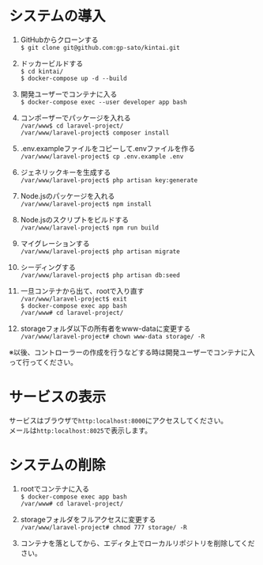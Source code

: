 # システムの導入

1. GitHubからクローンする<br>
`$ git clone git@github.com:gp-sato/kintai.git`

1. ドッカービルドする<br>
`$ cd kintai/`<br>
`$ docker-compose up -d --build`

1. 開発ユーザーでコンテナに入る<br>
`$ docker-compose exec --user developer app bash`

1. コンポーザーでパッケージを入れる<br>
`/var/www$ cd laravel-project/`<br>
`/var/www/laravel-project$ composer install`

1. .env.exampleファイルをコピーして.envファイルを作る<br>
`/var/www/laravel-project$ cp .env.example .env`

1. ジェネリックキーを生成する<br>
`/var/www/laravel-project$ php artisan key:generate`

1. Node.jsのパッケージを入れる<br>
`/var/www/laravel-project$ npm install`

1. Node.jsのスクリプトをビルドする<br>
`/var/www/laravel-project$ npm run build`

1. マイグレーションする<br>
`/var/www/laravel-project$ php artisan migrate`

1. シーディングする<br>
`/var/www/laravel-project$ php artisan db:seed`

1. 一旦コンテナから出て、rootで入り直す<br>
`/var/www/laravel-project$ exit`<br>
`$ docker-compose exec app bash`<br>
`/var/www# cd laravel-project/`

1. storageフォルダ以下の所有者をwww-dataに変更する<br>
`/var/www/laravel-project# chown www-data storage/ -R`

※以後、コントローラーの作成を行うなどする時は開発ユーザーでコンテナに入って行ってください。

# サービスの表示

サービスはブラウザで`http:localhost:8000`にアクセスしてください。<br>
メールは`http:localhost:8025`で表示します。

# システムの削除

1. rootでコンテナに入る<br>
`$ docker-compose exec app bash`<br>
`/var/www# cd laravel-project/`

1. storageフォルダをフルアクセスに変更する<br>
`/var/www/laravel-project# chmod 777 storage/ -R`

1. コンテナを落としてから、エディタ上でローカルリポジトリを削除してください。
